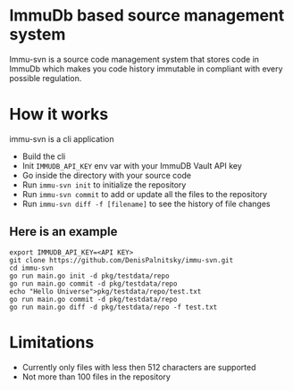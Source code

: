 # ImmuDb based source management system

Immu-svn is a source code management system that stores code in ImmuDb which makes you code history immutable in compliant with every possible regulation.

# How it works
immu-svn is a cli application

- Build the cli
- Init `IMMUDB_API_KEY` env var with your ImmuDB Vault API key 
- Go inside the directory with your source code
- Run `immu-svn init` to initialize the repository 
- Run `immu-svn commit` to add or update all the files to the repository
- Run `immu-svn diff -f [filename]` to see the history of file changes

## Here is an example
```
export IMMUDB_API_KEY=<API KEY>
git clone https://github.com/DenisPalnitsky/immu-svn.git
cd immu-svn
go run main.go init -d pkg/testdata/repo
go run main.go commit -d pkg/testdata/repo
echo "Hello Universe">pkg/testdata/repo/test.txt
go run main.go commit -d pkg/testdata/repo
go run main.go diff -d pkg/testdata/repo -f test.txt
```

# Limitations
- Currently only files with less then 512 characters are supported
- Not more than 100 files in the repository






